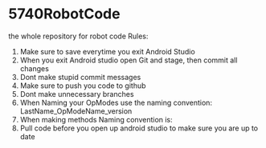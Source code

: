 # 5740RobotCode
the whole repository for robot code
Rules:
  1. Make sure to save everytime you exit Android Studio
  2. When you exit Android studio open Git and stage, then commit all changes
  3. Dont make stupid commit messages
  4. Make sure to push you code to github
  5. Dont make unnecessary branches
  6. When Naming your OpModes use the naming convention: LastName_OpModeName_version
  7. When making methods Naming convention is:
  8. Pull code before you open up android studio to make sure you are up to date
